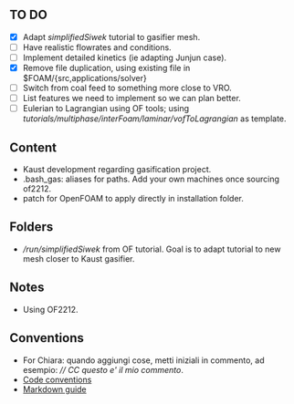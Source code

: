 ## TO DO

- [x] Adapt *simplifiedSiwek* tutorial to gasifier mesh.
- [ ] Have realistic flowrates and conditions.
- [ ] Implement detailed kinetics (ie adapting Junjun case).
- [x] Remove file duplication, using existing file in $FOAM/{src,applications/solver}
- [ ] Switch from coal feed to something more close to VRO. 
- [ ] List features we need to implement so we can plan better.
- [ ] Eulerian to Lagrangian using OF tools; using *tutorials/multiphase/interFoam/laminar/vofToLagrangian* as template.

## Content

* Kaust development regarding gasification project.
* .bash_gas: aliases for paths. Add your own machines once sourcing of2212.
* patch for OpenFOAM to apply directly in installation folder.

## Folders
* */run/simplifiedSiwek* from OF tutorial. Goal is to adapt tutorial to new mesh closer to Kaust gasifier.

## Notes

* Using OF2212.

## Conventions

* For Chiara: quando aggiungi cose, metti iniziali in commento, ad esempio: *// CC questo  e' il mio commento*. 
* [Code conventions](https://develop.openfoam.com/Development/openfoam/-/wikis/pages)
* [Markdown guide](https://docs.github.com/en/get-started/writing-on-github/getting-started-with-writing-and-formatting-on-github/quickstart-for-writing-on-github)

